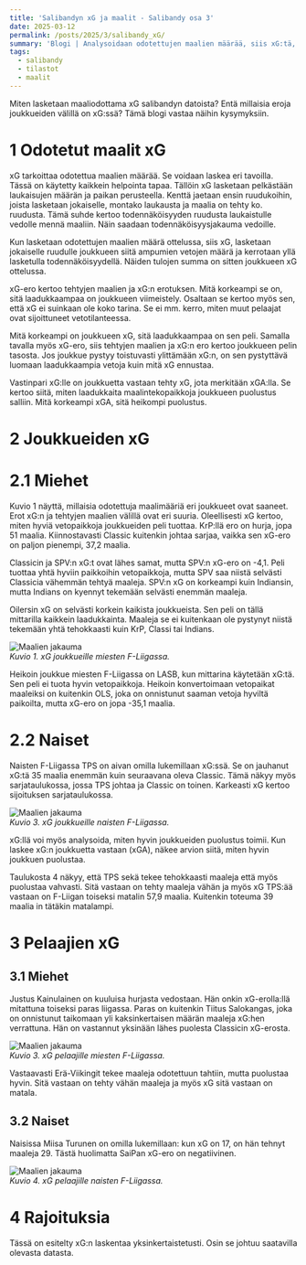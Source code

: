 ```yaml
---
title: 'Salibandyn xG ja maalit - Salibandy osa 3'
date: 2025-03-12
permalink: /posts/2025/3/salibandy_xG/
summary: 'Blogi | Analysoidaan odotettujen maalien määrää, siis xG:tä, F-Liigassa.'
tags:
  - salibandy
  - tilastot
  - maalit
---
```


Miten lasketaan maaliodottama xG salibandyn datoista? Entä millaisia eroja joukkueiden välillä on xG:ssä? Tämä blogi vastaa näihin kysymyksiin.

1 Odotetut maalit xG
===

xG tarkoittaa odotettua maalien määrää. Se voidaan laskea eri tavoilla. Tässä on käytetty kaikkein helpointa tapaa. Tällöin xG lasketaan pelkästään laukaisujen määrän ja paikan perusteella. Kenttä jaetaan ensin ruudukoihin, joista lasketaan jokaiselle, montako laukausta ja maalia on tehty ko. ruudusta. Tämä suhde kertoo todennäköisyyden ruudusta laukaistulle vedolle mennä maaliin. Näin saadaan todennäköisyysjakauma vedoille.

Kun lasketaan odotettujen maalien määrä ottelussa, siis xG, lasketaan jokaiselle ruudulle joukkueen siitä ampumien vetojen määrä ja kerrotaan yllä lasketulla todennäköisyydellä. Näiden tulojen summa on sitten joukkueen xG ottelussa.

xG-ero kertoo tehtyjen maalien ja xG:n erotuksen. Mitä korkeampi se on, sitä laadukkaampaa on joukkueen viimeistely. Osaltaan se kertoo myös sen, että xG ei suinkaan ole koko tarina. Se ei mm. kerro, miten muut pelaajat ovat sijoittuneet vetotilanteessa.

Mitä korkeampi on joukkueen xG, sitä laadukkaampaa on sen peli. 
Samalla tavalla myös xG-ero, siis tehtyjen maalien ja xG:n ero kertoo joukkueen pelin tasosta. Jos joukkue pystyy toistuvasti ylittämään xG:n, on sen pystyttävä luomaan laadukkaampia vetoja kuin mitä xG ennustaa.

Vastinpari xG:lle on joukkuetta vastaan tehty xG, jota merkitään xGA:lla. Se kertoo siitä, miten laadukkaita maalintekopaikkoja joukkueen puolustus salliin. Mitä korkeampi xGA, sitä heikompi puolustus.

2 Joukkueiden xG
===

2.1 Miehet
===

Kuvio 1 näyttä, millaisia odotettuja maalimääriä eri joukkueet ovat saaneet. Erot xG:n ja tehtyjen maalien välillä ovat eri suuria. Oleellisesti xG kertoo, miten hyviä vetopaikkoja joukkueiden peli tuottaa. KrP:llä ero on hurja, jopa 51 maalia. Kiinnostavasti Classic kuitenkin johtaa sarjaa, vaikka sen xG-ero on paljon pienempi, 37,2 maalia. 

Classicin ja SPV:n xG:t ovat lähes samat, mutta SPV:n xG-ero on -4,1. Peli tuottaa yhtä hyviin paikkoihin vetopaikkoja, mutta SPV saa niistä selvästi Classicia vähemmän tehtyä maaleja. SPV:n xG on korkeampi kuin Indiansin, mutta Indians on kyennyt tekemään selvästi enemmän maaleja.

Oilersin xG on selvästi korkein kaikista joukkueista. Sen peli on tällä mittarilla kaikkein laadukkainta. Maaleja se ei kuitenkaan ole pystynyt niistä tekemään yhtä tehokkaasti kuin KrP, Classi tai Indians. 

![Maalien jakauma](/images/floorball/xG/xG_laaja_miehet.png)<br>
_Kuvio 1. xG joukkueille miesten F-Liigassa._

Heikoin joukkue miesten F-Liigassa on LASB, kun mittarina käytetään xG:tä. Sen peli ei tuota hyvin vetopaikkoja. Heikoin konvertoimaan vetopaikat maaleiksi on kuitenkin OLS, joka on onnistunut saaman vetoja hyviltä paikoilta, mutta xG-ero on jopa -35,1 maalia. 

2.2 Naiset
===

Naisten F-Liigassa TPS on aivan omilla lukemillaan xG:ssä. Se on jauhanut xG:tä 35 maalia enemmän kuin seuraavana oleva Classic. Tämä näkyy myös sarjataulukossa, jossa TPS johtaa ja Classic on toinen. Karkeasti xG kertoo sijoituksen sarjataulukossa.

![Maalien jakauma](/images/floorball/xG/xG_laaja_naiset.png)<br>
_Kuvio 3. xG joukkueille naisten F-Liigassa._


xG:llä voi myös analysoida, miten hyvin joukkueiden puolustus toimii. Kun laskee xG:n joukkuetta vastaan (xGA), näkee arvion siitä, miten hyvin joukkuen puolustaa. 

Taulukosta 4 näkyy, että TPS sekä tekee tehokkaasti maaleja että myös puolustaa vahvasti. Sitä vastaan on tehty maaleja vähän ja myös xG TPS:ää vastaan on F-Liigan toiseksi matalin 57,9 maalia. Kuitenkin toteuma 39 maalia in tätäkin matalampi.


3 Pelaajien xG
===

3.1 Miehet
----

Justus Kainulainen on kuuluisa hurjasta vedostaan. Hän onkin xG-erolla:llä mitattuna toiseksi paras liigassa. Paras on kuitenkin Tiitus Salokangas, joka on onnistunut taikomaan yli kaksinkertaisen määrän maaleja xG:hen verrattuna. Hän on vastannut yksinään lähes puolesta Classicin xG-erosta.

![Maalien jakauma](/images/floorball/xG/xG_players_men.png)<br>
_Kuvio 3. xG pelaajille miesten F-Liigassa._

Vastaavasti Erä-Viikingit tekee maaleja odotettuun tahtiin, mutta puolustaa hyvin. Sitä vastaan on tehty vähän maaleja ja myös xG sitä vastaan on matala. 

3.2 Naiset
---

Naisissa Miisa Turunen on omilla lukemillaan: kun xG on 17, on hän tehnyt maaleja 29. Tästä huolimatta SaiPan xG-ero on negatiivinen.

![Maalien jakauma](/images/floorball/xG/xG_players_women.png)<br>
_Kuvio 4. xG pelaajille naisten F-Liigassa._

4 Rajoituksia
===

Tässä on esitelty xG:n laskentaa yksinkertaistetusti. Osin se johtuu saatavilla olevasta datasta. 